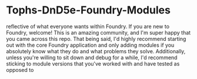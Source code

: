 # Tophs-DnD5e-Foundry-Modules

reflective of what everyone wants within Foundry. If you are new to Foundry, welcome! This is an amazing community, and I'm super happy that you came across this repo. That being said, I'd highly recommend starting out with the core Foundry application and only adding modules if you absolutely know what they do and what problems they solve. Additionally, unless you're willing to sit down and debug for a while, I'd recommend sticking to module versions that you've worked with and have tested as opposed to
